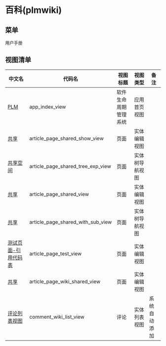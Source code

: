 # 百科(plmwiki)  <!-- {docsify-ignore-all} -->

## 菜单

<el-row>
  <el-menu :ellipsis="false" class="el-menu-demo" mode="horizontal" @select="handleSelect">
    <el-menu-item index="menuitem1" @click="itemClick('#/app/view/article_page_shared_tree_exp_view')">用户手册</el-menu-item>
  </el-menu>
</el-row>


## 视图清单

|  中文名     |   代码名  |  视图标题 | 视图类型   |   备注  |
|  --------   |------------| -----------|  -----   |  -----   |
|[PLM](app/view/app_index_view)|app_index_view|软件生命周期管理系统|应用首页视图||
|[共享](app/view/article_page_shared_show_view)|article_page_shared_show_view|页面|实体编辑视图||
|[共享空间](app/view/article_page_shared_tree_exp_view)|article_page_shared_tree_exp_view|页面|实体树导航视图||
|[共享](app/view/article_page_shared_view)|article_page_shared_view|页面|实体编辑视图||
|[共享](app/view/article_page_shared_with_sub_view)|article_page_shared_with_sub_view|页面|实体树导航视图||
|[测试页面-引用代码表](app/view/article_page_test_view)|article_page_test_view|页面|实体编辑视图||
|[共享](app/view/article_page_wiki_shared_view)|article_page_wiki_shared_view|页面|实体编辑视图||
|[评论列表视图](app/view/comment_wiki_list_view)|comment_wiki_list_view|评论|实体列表视图|系统自动添加|

<script>
 const { createApp } = Vue
  createApp({
    data() {
      return {

      }
    },
    methods: {
      itemClick(url) {
        location.href = url
      }
    }
  }).use(ElementPlus).mount('#app')
</script>